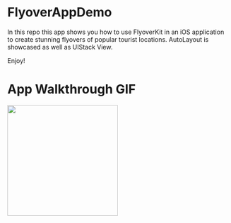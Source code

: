 # FlyoverAppDemo

In this repo this app shows you how to use FlyoverKit in an iOS application  to create stunning flyovers of popular tourist locations. AutoLayout is showcased as well as UIStack View.

Enjoy!

# App Walkthrough GIF

<img src="http://g.recordit.co/K0esejGmGM.gif" width=250><br>
